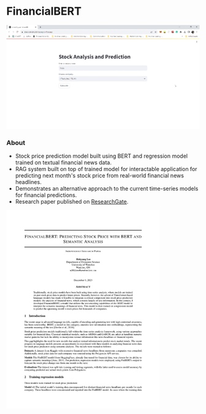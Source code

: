 # FinancialBERT

![Demo GIF](./assets/FinancialBERT_Streamlit_Demo_Speedup.gif)

### About

- Stock price prediction model built using BERT and regression model trained on textual financial news data.
- RAG system built on top of trained model for interactable application for predicting next month's stock price from real-world financial news headlines.
- Demonstrates an alternative approach to the current time-series models for financial predictions.
- Research paper published on [ResearchGate](https://www.researchgate.net/publication/376356600_FinancialBERT_Predicting_Stock_Price_with_BERT_and_Semantic_Analysis).
<a href="https://www.researchgate.net/publication/376356600_FinancialBERT_Predicting_Stock_Price_with_BERT_and_Semantic_Analysis">
    <img src="./assets/FinancialBERT_Research_Paper_Page1.png" width="400" alt="description of the image"/>
</a>
